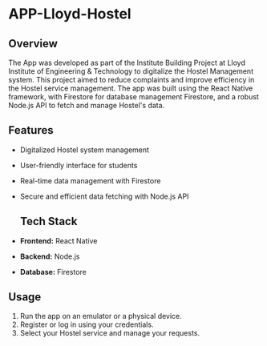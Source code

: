 # APP-Lloyd-Hostel

## Overview
The  App was developed as part of the Institute Building Project at Lloyd  Institute of Engineering & Technology to digitalize the Hostel Management system. This project aimed to reduce complaints and improve efficiency in the Hostel service management. The app was built using the React Native framework, with Firestore for database management  Firestore, and a robust Node.js API to fetch and manage Hostel's data.



## Features
- Digitalized Hostel system management
- User-friendly interface for students
- Real-time data management with Firestore
- Secure and efficient data fetching with Node.js API

  ## Tech Stack
- **Frontend:** React Native
- **Backend:** Node.js
- **Database:** Firestore


## Usage
1. Run the app on an emulator or a physical device.
2. Register or log in using your credentials.
3. Select your Hostel service and manage your requests.
